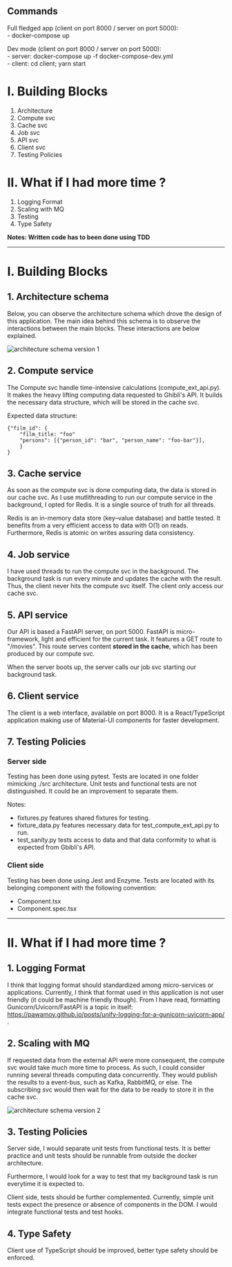 ## Commands

Full fledged app (client on port 8000 / server on port 5000):   
    - docker-compose up 

Dev mode (client on port 8000 / server on port 5000):   
    - server: docker-compose up -f docker-compose-dev.yml   
    - client: cd client; yarn start


# I. Building Blocks

1. Architecture
2. Compute svc
3. Cache svc
4. Job svc
5. API svc
6. Client svc
7. Testing Policies

# II. What if I had more time ?

1. Logging Format
2. Scaling with MQ
3. Testing
4. Type Safety

**Notes: Written code has to been done using TDD**

---

# I. Building Blocks

## 1. Architecture schema

Below, you can observe the architecture schema which drove the design of this application. The main idea behind this schema is to observe the interactions between the main blocks. These interactions are below explained.

![architecture schema version 1](https://github.com/TestardR/intrvw_s/blob/master/architecture-v1.png)

## 2. Compute service

The Compute svc handle time-intensive calculations (compute_ext_api.py). It makes the heavy lifting computing data requested to Ghibli's API. It builds the necessary data structure, which will be stored in the cache svc.

Expected data structure:

```
{"film_id": {
    "film_title: "foo"
    "persons": [{"person_id": "bar", "person_name": "foo-bar"}],
    }
}
```

## 3. Cache service

As soon as the compute svc is done computing data, the data is stored in our cache svc. As I use mutlithreading to run our compute service in the background, I opted for Redis. It is a single source of truth for all threads. 

Redis is an in-memory data store (key–value database) and battle tested. It benefits from a very efficient access to data with O(1) on reads. Furthermore, Redis is atomic on writes assuring data consistency.

## 4. Job service

I have used threads to run the compute svc in the background. The background task is run every minute and updates the cache with the result. Thus, the client never hits the compute svc itself. The client only access our cache svc.

## 5. API service

Our API is based a FastAPI server, on port 5000. FastAPI is micro-framework, light and efficient for the current task. It features a GET route to "/movies". This route serves content **stored in the cache**, which has been produced by our compute svc.

When the server boots up, the server calls our job svc starting our background task.

## 6. Client service

The client is a web interface, available on port 8000. It is a React/TypeScript application making use of Material-UI components for faster development.

## 7. Testing Policies

### Server side

Testing has been done using pytest. Tests are located in one folder mimicking ./src architecture. Unit tests and functional tests are not distinguished. It could be an improvement to separate them.

Notes:

- fixtures.py features shared fixtures for testing.
- fixture_data.py features necessary data for test_compute_ext_api.py to run.
- test_sanity.py tests access to data and that data conformity to what is expected from Gbibli's API.

### Client side

Testing has been done using Jest and Enzyme. Tests are located with its belonging component with the following convention:

- Component.tsx
- Component.spec.tsx

---

# II. What if I had more time ?

## 1. Logging Format

I think that logging format should standardized among micro-services or applications. Currently, I think that format used in this application is not user friendly (it could be machine friendly though). From I have read, formatting Gunicorn/Uvicorn/FastAPI is a topic in itself: https://pawamoy.github.io/posts/unify-logging-for-a-gunicorn-uvicorn-app/ .

## 2. Scaling with MQ

If requested data from the external API were more consequent, the compute svc would take much more time to process. As such, I could consider running several threads computing data concurrently. They would publish the results to a event-bus, such as Kafka, RabbitMQ, or else. The subscribing svc would then wait for the data to be ready to store it in the cache svc.

![architecture schema version 2](https://github.com/TestardR/intrvw_s/blob/master/architecture-v2.png)

## 3. Testing Policies

Server side, I would separate unit tests from functional tests. It is better practice and unit tests should be runnable from outside the docker architecture.

Furthermore, I would look for a way to test that my background task is run everytime it is expected to.

Client side, tests should be further complemented. Currently, simple unit tests expect the presence or absence of components in the DOM. I would integrate functional tests and test hooks.

## 4. Type Safety

Client use of TypeScript should be improved, better type safety should be enforced.